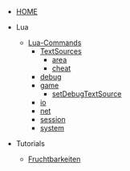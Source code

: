 <!-- _sidebar.md -->

- [HOME](./)

- Lua
  - [Lua-Commands](/de/commands/index)
    - [TextSources](/de/commands/TextSources/ts)
      - [area](/de/commands/TextSources/area)
      - [cheat](/de/commands/TextSources/cheat)
    - [debug](/de/commands/debug/debug)
    - [game](/de/commands/game/game)
      - [setDebugTextSource](/de/commands/game/setDebugTextSource)
    - [io](/de/commands/io/io)
    - [net](/de/commands/net/net)
    - [session](/de/commands/session/session)
    - [system](/de/commands/system/system)
- Tutorials
  - [Fruchtbarkeiten](/de/tutorials/MapFertilities)